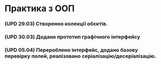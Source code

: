 # Практика з ООП
### (UPD 29.03) Створенно колекції обєктів. 
### (UPD 30.03) Додано прототип графічного інтерфейсу
### (UPD 05.04) Перероблено інтерфейс, додано базову перевірку полей, реалізовано серіалізацію/десеріалізацію.